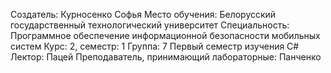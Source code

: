 Создатель: Курносенко Софья
Место обучения: Белорусский государственный технологический университет
Специальность: Программное обеспечение информационной безопасности мобильных систем
Курс: 2, семестр: 1
Группа: 7
Первый семестр изучения C#
Лектор: Пацей
Преподаватель, принимающий лабораторные: Панченко
